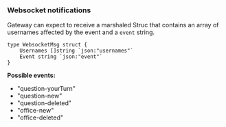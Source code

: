 

### Websocket notifications
Gateway can expect to receive a marshaled Struc that contains an array of usernames affected by the event and a `event` string. 

```
type WebsocketMsg struct {
	Usernames []string `json:"usernames"`
	Event string `json:"event"`
}
```

**Possible events:**
- "question-yourTurn"
- "question-new"
- "question-deleted" 
- "office-new"
- "office-deleted"
